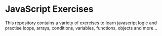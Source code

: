 
# JavaScript Exercises

This repository contains a variety of exercises to learn javascript logic and practise loops, arrays, conditions, variables, functions, objects and more...

